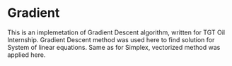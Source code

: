 # Gradient

This is an implemetation of Gradient Descent algorithm, written for TGT Oil Internship.
Gradient Descent method was used here to find solution for System of linear equations. Same as for Simplex, vectorized method was applied here. 
